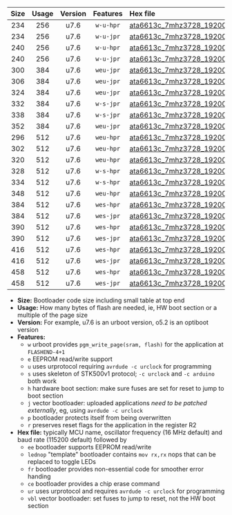 |Size|Usage|Version|Features|Hex file|
|:-:|:-:|:-:|:-:|:--|
|234|256|u7.6|`w-u-hpr`|[ata6613c_7mhz3728_19200bps_ur.hex](https://raw.githubusercontent.com/stefanrueger/urboot/main/bootloaders/ata6613c/fcpu_7mhz3728/19200_bps/ata6613c_7mhz3728_19200bps_ur.hex)|
|234|256|u7.6|`w-u-jpr`|[ata6613c_7mhz3728_19200bps_ur_vbl.hex](https://raw.githubusercontent.com/stefanrueger/urboot/main/bootloaders/ata6613c/fcpu_7mhz3728/19200_bps/ata6613c_7mhz3728_19200bps_ur_vbl.hex)|
|240|256|u7.6|`w-u-hpr`|[ata6613c_7mhz3728_19200bps_lednop_ur.hex](https://raw.githubusercontent.com/stefanrueger/urboot/main/bootloaders/ata6613c/fcpu_7mhz3728/19200_bps/ata6613c_7mhz3728_19200bps_lednop_ur.hex)|
|240|256|u7.6|`w-u-jpr`|[ata6613c_7mhz3728_19200bps_lednop_ur_vbl.hex](https://raw.githubusercontent.com/stefanrueger/urboot/main/bootloaders/ata6613c/fcpu_7mhz3728/19200_bps/ata6613c_7mhz3728_19200bps_lednop_ur_vbl.hex)|
|300|384|u7.6|`weu-jpr`|[ata6613c_7mhz3728_19200bps_ee_ur_vbl.hex](https://raw.githubusercontent.com/stefanrueger/urboot/main/bootloaders/ata6613c/fcpu_7mhz3728/19200_bps/ata6613c_7mhz3728_19200bps_ee_ur_vbl.hex)|
|306|384|u7.6|`weu-jpr`|[ata6613c_7mhz3728_19200bps_ee_lednop_ur_vbl.hex](https://raw.githubusercontent.com/stefanrueger/urboot/main/bootloaders/ata6613c/fcpu_7mhz3728/19200_bps/ata6613c_7mhz3728_19200bps_ee_lednop_ur_vbl.hex)|
|324|384|u7.6|`weu-jpr`|[ata6613c_7mhz3728_19200bps_ee_lednop_fr_ur_vbl.hex](https://raw.githubusercontent.com/stefanrueger/urboot/main/bootloaders/ata6613c/fcpu_7mhz3728/19200_bps/ata6613c_7mhz3728_19200bps_ee_lednop_fr_ur_vbl.hex)|
|332|384|u7.6|`w-s-jpr`|[ata6613c_7mhz3728_19200bps_vbl.hex](https://raw.githubusercontent.com/stefanrueger/urboot/main/bootloaders/ata6613c/fcpu_7mhz3728/19200_bps/ata6613c_7mhz3728_19200bps_vbl.hex)|
|338|384|u7.6|`w-s-jpr`|[ata6613c_7mhz3728_19200bps_lednop_vbl.hex](https://raw.githubusercontent.com/stefanrueger/urboot/main/bootloaders/ata6613c/fcpu_7mhz3728/19200_bps/ata6613c_7mhz3728_19200bps_lednop_vbl.hex)|
|352|384|u7.6|`weu-jpr`|[ata6613c_7mhz3728_19200bps_ee_lednop_fr_ce_ur_vbl.hex](https://raw.githubusercontent.com/stefanrueger/urboot/main/bootloaders/ata6613c/fcpu_7mhz3728/19200_bps/ata6613c_7mhz3728_19200bps_ee_lednop_fr_ce_ur_vbl.hex)|
|296|512|u7.6|`weu-hpr`|[ata6613c_7mhz3728_19200bps_ee_ur.hex](https://raw.githubusercontent.com/stefanrueger/urboot/main/bootloaders/ata6613c/fcpu_7mhz3728/19200_bps/ata6613c_7mhz3728_19200bps_ee_ur.hex)|
|302|512|u7.6|`weu-hpr`|[ata6613c_7mhz3728_19200bps_ee_lednop_ur.hex](https://raw.githubusercontent.com/stefanrueger/urboot/main/bootloaders/ata6613c/fcpu_7mhz3728/19200_bps/ata6613c_7mhz3728_19200bps_ee_lednop_ur.hex)|
|320|512|u7.6|`weu-hpr`|[ata6613c_7mhz3728_19200bps_ee_lednop_fr_ur.hex](https://raw.githubusercontent.com/stefanrueger/urboot/main/bootloaders/ata6613c/fcpu_7mhz3728/19200_bps/ata6613c_7mhz3728_19200bps_ee_lednop_fr_ur.hex)|
|328|512|u7.6|`w-s-hpr`|[ata6613c_7mhz3728_19200bps.hex](https://raw.githubusercontent.com/stefanrueger/urboot/main/bootloaders/ata6613c/fcpu_7mhz3728/19200_bps/ata6613c_7mhz3728_19200bps.hex)|
|334|512|u7.6|`w-s-hpr`|[ata6613c_7mhz3728_19200bps_lednop.hex](https://raw.githubusercontent.com/stefanrueger/urboot/main/bootloaders/ata6613c/fcpu_7mhz3728/19200_bps/ata6613c_7mhz3728_19200bps_lednop.hex)|
|348|512|u7.6|`weu-hpr`|[ata6613c_7mhz3728_19200bps_ee_lednop_fr_ce_ur.hex](https://raw.githubusercontent.com/stefanrueger/urboot/main/bootloaders/ata6613c/fcpu_7mhz3728/19200_bps/ata6613c_7mhz3728_19200bps_ee_lednop_fr_ce_ur.hex)|
|384|512|u7.6|`wes-hpr`|[ata6613c_7mhz3728_19200bps_ee.hex](https://raw.githubusercontent.com/stefanrueger/urboot/main/bootloaders/ata6613c/fcpu_7mhz3728/19200_bps/ata6613c_7mhz3728_19200bps_ee.hex)|
|384|512|u7.6|`wes-jpr`|[ata6613c_7mhz3728_19200bps_ee_vbl.hex](https://raw.githubusercontent.com/stefanrueger/urboot/main/bootloaders/ata6613c/fcpu_7mhz3728/19200_bps/ata6613c_7mhz3728_19200bps_ee_vbl.hex)|
|390|512|u7.6|`wes-hpr`|[ata6613c_7mhz3728_19200bps_ee_lednop.hex](https://raw.githubusercontent.com/stefanrueger/urboot/main/bootloaders/ata6613c/fcpu_7mhz3728/19200_bps/ata6613c_7mhz3728_19200bps_ee_lednop.hex)|
|390|512|u7.6|`wes-jpr`|[ata6613c_7mhz3728_19200bps_ee_lednop_vbl.hex](https://raw.githubusercontent.com/stefanrueger/urboot/main/bootloaders/ata6613c/fcpu_7mhz3728/19200_bps/ata6613c_7mhz3728_19200bps_ee_lednop_vbl.hex)|
|416|512|u7.6|`wes-hpr`|[ata6613c_7mhz3728_19200bps_ee_lednop_fr.hex](https://raw.githubusercontent.com/stefanrueger/urboot/main/bootloaders/ata6613c/fcpu_7mhz3728/19200_bps/ata6613c_7mhz3728_19200bps_ee_lednop_fr.hex)|
|416|512|u7.6|`wes-jpr`|[ata6613c_7mhz3728_19200bps_ee_lednop_fr_vbl.hex](https://raw.githubusercontent.com/stefanrueger/urboot/main/bootloaders/ata6613c/fcpu_7mhz3728/19200_bps/ata6613c_7mhz3728_19200bps_ee_lednop_fr_vbl.hex)|
|458|512|u7.6|`wes-hpr`|[ata6613c_7mhz3728_19200bps_ee_lednop_fr_ce.hex](https://raw.githubusercontent.com/stefanrueger/urboot/main/bootloaders/ata6613c/fcpu_7mhz3728/19200_bps/ata6613c_7mhz3728_19200bps_ee_lednop_fr_ce.hex)|
|458|512|u7.6|`wes-jpr`|[ata6613c_7mhz3728_19200bps_ee_lednop_fr_ce_vbl.hex](https://raw.githubusercontent.com/stefanrueger/urboot/main/bootloaders/ata6613c/fcpu_7mhz3728/19200_bps/ata6613c_7mhz3728_19200bps_ee_lednop_fr_ce_vbl.hex)|

- **Size:** Bootloader code size including small table at top end
- **Usage:** How many bytes of flash are needed, ie, HW boot section or a multiple of the page size
- **Version:** For example, u7.6 is an urboot version, o5.2 is an optiboot version
- **Features:**
  + `w` urboot provides `pgm_write_page(sram, flash)` for the application at `FLASHEND-4+1`
  + `e` EEPROM read/write support
  + `u` uses urprotocol requiring `avrdude -c urclock` for programming
  + `s` uses skeleton of STK500v1 protocol; `-c urclock` and `-c arduino` both work
  + `h` hardware boot section: make sure fuses are set for reset to jump to boot section
  + `j` vector bootloader: uploaded applications *need to be patched externally*, eg, using `avrdude -c urclock`
  + `p` bootloader protects itself from being overwritten
  + `r` preserves reset flags for the application in the register R2
- **Hex file:** typically MCU name, oscillator frequency (16 MHz default) and baud rate (115200 default) followed by
  + `ee` bootloader supports EEPROM read/write
  + `lednop` "template" bootloader contains `mov rx,rx` nops that can be replaced to toggle LEDs
  + `fr` bootloader provides non-essential code for smoother error handing
  + `ce` bootloader provides a chip erase command
  + `ur` uses urprotocol and requires `avrdude -c urclock` for programming
  + `vbl` vector bootloader: set fuses to jump to reset, not the HW boot section
